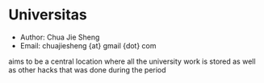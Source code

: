 Universitas
===========
* Author: Chua Jie Sheng
* Email: chuajiesheng {at} gmail {dot} com

aims to be a central location where all the university work is stored
as well as other hacks that was done during the period

